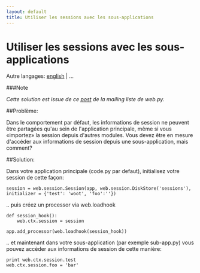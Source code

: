 ```yaml
---
layout: default
title: Utiliser les sessions avec les sous-applications
---
```


# Utiliser les sessions avec les sous-applications

Autre langages: [english](/../sessions_with_subapp) | ...

###Note

*Cette solution est issue de ce [post](http://www.mail-archive.com/webpy@googlegroups.com/msg02557.html) de la mailing liste de web.py.*

##Problème:

Dans le comportement par défaut, les informations de session ne peuvent être partagées qu'au sein de l'application principale, même si vous «importez» la session depuis d'autres modules. Vous devez être en mesure d'accéder aux informations de session depuis une sous-application, mais comment?

##Solution:

Dans votre application principale (code.py par defaut), initialisez votre session de cette façon:

    session = web.session.Session(app, web.session.DiskStore('sessions'),
    initializer = {'test': 'woot', 'foo':''})

.. puis créez un processor via web.loadhook

    def session_hook():
        web.ctx.session = session

    app.add_processor(web.loadhook(session_hook))

.. et maintenant dans votre sous-application (par exemple sub-app.py) vous pouvez accèder aux informations de session de cette manière:

    print web.ctx.session.test
    web.ctx.session.foo = 'bar'